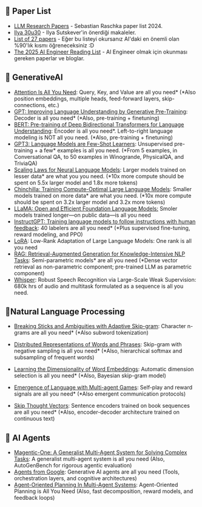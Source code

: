 ## 📑 Paper List
- [LLM Research Papers](https://magazine.sebastianraschka.com/p/llm-research-papers-the-2024-list) - Sebastian Raschka paper list 2024.
- [Ilya 30u30](https://arc.net/folder/D0472A20-9C20-4D3F-B145-D2865C0A9FEE) - Ilya Sutskever'in önerdiği makaleler.
- [List of 27 papers](https://punkx.org/jackdoe/30.html) - Eğer bu listeyi okursanız AI'daki en önemli olan %90'lık kısmı öğreneceksiniz :D
- [The 2025 AI Engineer Reading List](https://www.latent.space/p/2025-papers) - AI Engineer olmak için okunması gereken paperlar ve bloglar.

## 🤖 GenerativeAI

- [Attention Is All You Need](https://arxiv.org/abs/1706.03762): Query, Key, and Value are all you need* (*Also position embeddings, multiple heads, feed-forward layers, skip-connections, etc.)
- [GPT: Improving Language Understanding by Generative Pre-Training](https://cdn.openai.com/research-covers/language-unsupervised/language_understanding_paper.pdf): Decoder is all you need* (*Also, pre-training + finetuning)
- [BERT: Pre-training of Deep Bidirectional Transformers for Language Understanding](https://arxiv.org/abs/1810.04805): Encoder is all you need*. Left-to-right language modeling is NOT all you need. (*Also, pre-training + finetuning)
- [GPT3: Language Models are Few-Shot Learners](https://arxiv.org/abs/2005.14165): Unsupervised pre-training + a few* examples is all you need. (*From 5 examples, in Conversational QA, to 50 examples in Winogrande, PhysicalQA, and TriviaQA) 
- [Scaling Laws for Neural Language Models](https://arxiv.org/abs/2001.08361): Larger models trained on lesser data* are what you you need. (*10x more compute should be spent on 5.5x larger model and 1.8x more tokens)
- [Chinchilla: Training Compute-Optimal Large Language Models](https://arxiv.org/abs/2203.15556): Smaller models trained on more data* are what you need. (*10x more compute should be spent on 3.2x larger model and 3.2x more tokens)
- [LLaMA: Open and Efficient Foundation Language Models:](https://arxiv.org/abs/2302.13971) Smoler models trained longer—on public data—is all you need
- [InstructGPT: Training language models to follow instructions with human feedback](https://arxiv.org/abs/2203.02155): 40 labelers are all you need* (*Plus supervised fine-tuning, reward modeling, and PPO)
- [LoRA](https://arxiv.org/abs/2106.09685): Low-Rank Adaptation of Large Language Models: One rank is all you need
- [RAG: Retrieval-Augmented Generation for Knowledge-Intensive NLP Tasks](https://arxiv.org/abs/2005.11401): Semi-parametric models* are all you need (*Dense vector retrieval as non-parametric component; pre-trained LLM as parametric component)
- [Whisper](https://arxiv.org/abs/2212.04356): Robust Speech Recognition via Large-Scale Weak Supervision: 680k hrs of audio and multitask formulated as a sequence is all you need.

## 📝Natural Language Processing

- [Breaking Sticks and Ambiguities with Adaptive Skip-gram](https://arxiv.org/abs/1502.07257): Character n-grams are all you need* (*Also subword tokenization)

- [Distributed Representations of Words and Phrases](https://proceedings.neurips.cc/paper_files/paper/2013/file/9aa42b31882ec039965f3c4923ce901b-Paper.pdf): Skip-gram with negative sampling is all you need* (*Also, hierarchical softmax and subsampling of frequent words)

- [Learning the Dimensionality of Word Embeddings](https://arxiv.org/abs/1511.05392): Automatic dimension selection is all you need* (*Also, Bayesian skip-gram model)

- [Emergence of Language with Multi-agent Games](https://proceedings.neurips.cc/paper_files/paper/2017/file/70222949cc0db89ab32c9969754d4758-Paper.pdf): Self-play and reward signals are all you need* (*Also emergent communication protocols)

- [Skip Thought Vectors](https://arxiv.org/abs/1506.06726): Sentence encoders trained on book sequences are all you need* (*Also, encoder-decoder architecture trained on continuous text)

## 🤖 AI Agents

- [Magentic-One: A Generalist Multi-Agent System for Solving Complex Tasks](https://www.microsoft.com/en-us/research/uploads/prod/2024/11/MagenticOne.pdf): A generalist multi-agent system is all you need (Also, AutoGenBench for rigorous agentic evaluation)
- [Agents from Google](https://www.unidigital.news/wp-content/uploads/2025/01/Newwhitepaper_Agents2.pdf): Generative AI agents are all you need (Tools, orchestration layers, and cognitive architectures)
- [Agent-Oriented Planning In Multi-Agent Systems](https://arxiv.org/pdf/2410.02189): Agent-Oriented Planning is All You Need (Also, fast decomposition, reward models, and feedback loops)
